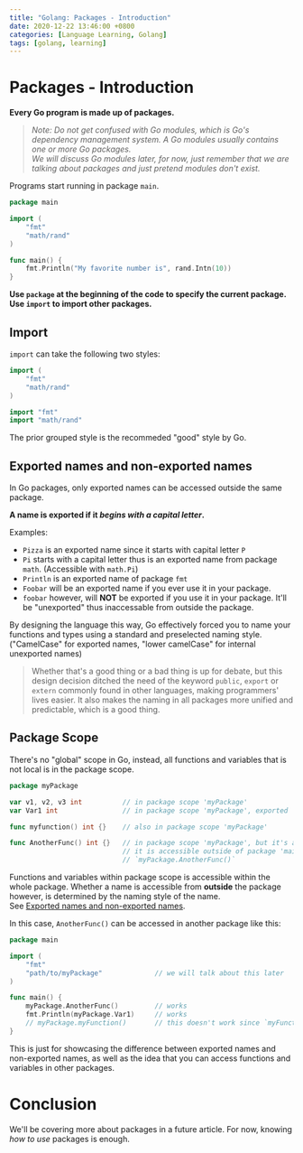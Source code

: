 ```yaml
---
title: "Golang: Packages - Introduction"
date: 2020-12-22 13:46:00 +0800
categories: [Language Learning, Golang]
tags: [golang, learning]
---
```


# Packages - Introduction

__Every Go program is made up of packages.__

> _Note: Do not get confused with Go modules, which is Go's dependency management_
> _system. A Go modules usually contains one or more Go packages._  
> _We will discuss Go modules later, for now, just remember that we are talking about_
> _packages and just pretend modules don't exist._

Programs start running in package `main`.

```go
package main

import (
    "fmt"
    "math/rand"
)

func main() {
    fmt.Println("My favorite number is", rand.Intn(10))
}
```
__Use `package` at the beginning of the code to specify the current package.__  
__Use `import` to import other packages.__


## Import

`import` can take the following two styles:
```go
import (
    "fmt"
    "math/rand"
)
```
```go
import "fmt"
import "math/rand"
```
The prior grouped style is the recommeded "good" style by Go.


## Exported names and non-exported names

In Go packages, only exported names can be accessed outside the same package.

__A name is exported if it *begins with a capital letter*.__

Examples:
- `Pizza` is an exported name since it starts with capital letter `P`
- `Pi` starts with a capital letter thus is an exported name from package `math`.
    (Accessible with `math.Pi`)
- `Println` is an exported name of package `fmt`
- `Foobar` will be an exported name if you ever use it in your 
    package.
- `foobar` however, will **NOT** be exported if you use it in your package. It'll be 
    "unexported" thus inaccessable from outside the package.

By designing the language this way, Go effectively forced you to name your functions
 and types using a standard and preselected naming style.  
("CamelCase" for exported names, "lower camelCase" for internal unexported names)

> Whether that's a good thing or a bad thing is up for debate, but this design
> decision ditched the need of the keyword `public`, `export` or `extern` commonly
> found in other languages, making programmers' lives easier. It also makes the naming
> in all packages more unified and predictable, which is a good thing.


## Package Scope

There's no "global" scope in Go, instead, all functions and variables that is not local is
in the package scope.

```go
package myPackage

var v1, v2, v3 int          // in package scope 'myPackage'
var Var1 int                // in package scope 'myPackage', exported

func myfunction() int {}    // also in package scope 'myPackage'

func AnotherFunc() int {}   // in package scope 'myPackage', but it's also "exported" so 
                            // it is accessible outside of package 'main' by using
                            // `myPackage.AnotherFunc()`
```

Functions and variables within package scope is accessible within the whole package.
Whether a name is accessible from **outside** the package however, is determined by the
naming style of the name.  
See [Exported names and non-exported names](#exported-names-and-non-exported-names).

In this case, `AnotherFunc()` can be accessed in another package like this: 
```go
package main

import (
    "fmt"
    "path/to/myPackage"             // we will talk about this later
)

func main() {
    myPackage.AnotherFunc()         // works
    fmt.Println(myPackage.Var1)     // works
    // myPackage.myFunction()       // this doesn't work since `myFunction` is not exported
}
```
This is just for showcasing the difference between exported names and non-exported names,
as well as the idea that you can access functions and variables in other packages.

# Conclusion

We'll be covering more about packages in a future article. For now, knowing _how to use_
packages is enough.
